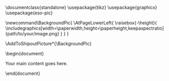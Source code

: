 \documentclass{standalone}
\usepackage{tikz}
\usepackage{graphicx}
\usepackage{eso-pic}

\newcommand\BackgroundPic{
    \AtPageLowerLeft{
        \raisebox{-\height}{
            \includegraphics[width=\paperwidth,height=\paperheight,keepaspectratio]{path/to/your/image.png}
        }
    }
}

\AddToShipoutPicture*{\BackgroundPic}

\begin{document}

Your main content goes here.

\end{document}
